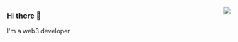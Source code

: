 <a href="https://passer-by.com/" target="_blank"><img align="right" src="https://github-readme-stats.vercel.app/api?username=babyhalimao&show_icons=true&count_private=false&theme=vue-dark" /></a>

### Hi there 👋

I'm a web3 developer
